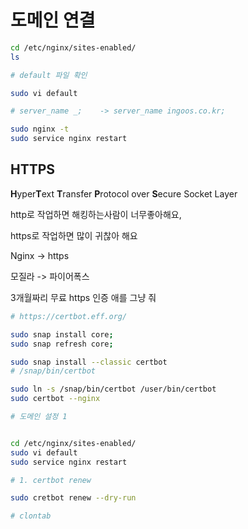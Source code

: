 # 도메인 연결



```sh
cd /etc/nginx/sites-enabled/
ls

# default 파일 확인

sudo vi default

# server_name _;    -> server_name ingoos.co.kr;

sudo nginx -t
sudo service nginx restart
```



## HTTPS



**H**yper**T**ext **T**ransfer **P**rotocol over **S**ecure Socket Layer



http로 작업하면 해킹하는사람이 너무좋아해요,

https로 작업하면 많이 귀찮아 해요 





Nginx -> https 

모질라 -> 파이어폭스 

3개월짜리 무료 https 인증 애를 그냥 줘





```sh
# https://certbot.eff.org/

sudo snap install core;
sudo snap refresh core;

sudo snap install --classic certbot
# /snap/bin/certbot

sudo ln -s /snap/bin/certbot /user/bin/certbot
sudo certbot --nginx

# 도메인 설정 1


cd /etc/nginx/sites-enabled/
sudo vi default 
sudo service nginx restart

# 1. certbot renew 

sudo cretbot renew --dry-run 

# clontab 
```







